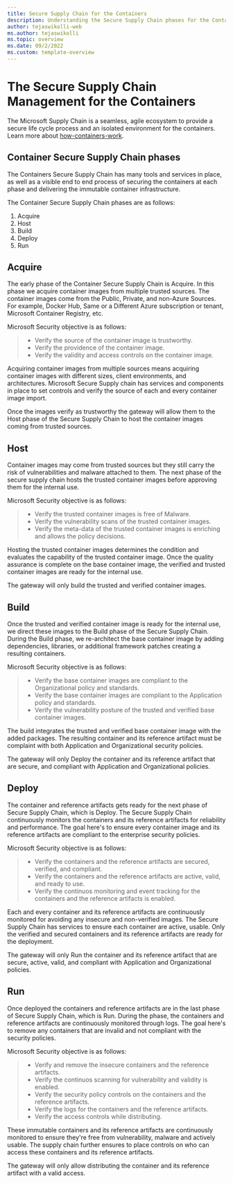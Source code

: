 ```yaml
---
title: Secure Supply Chain for the Containers
description: Understanding the Secure Supply Chain phases for the Containers.
author: tejaswikolli-web
ms.author: tejaswikolli
ms.topic: overview 
ms.date: 09/2/2022
ms.custom: template-overview 
---
```


# The Secure Supply Chain Management for the Containers

The Microsoft Supply Chain is a seamless, agile ecosystem to provide a secure life cycle process and an isolated environment for the containers. Learn more about [how-containers-work][how-containers-work].

## Container Secure Supply Chain phases

The Containers Secure Supply Chain has many tools and services in place, as well as a visible end to end process of securing the containers at each phase and delivering the immutable container infrastructure.

The Container Secure Supply Chain phases are as follows:

1. Acquire
1. Host
1. Build
1. Deploy
1. Run

## Acquire

The early phase of the Container Secure Supply Chain is Acquire. In this phase we acquire container images from multiple trusted sources. The container images come from the Public, Private, and non-Azure Sources. For example, Docker Hub, Same or a Different Azure subscription or tenant, Microsoft Container Registry, etc. 

Microsoft Security objective is as follows:

>* Verify the source of the container image is trustworthy.
>* Verify the providence of the container image. 
>* Verify the validity and access controls on the container image.

Acquiring container images from multiple sources means acquiring container images with different sizes, client environments, and architectures. Microsoft Secure Supply chain has services and components in place to set controls and verify the source of each and every container image import.

Once the images verify as trustworthy the gateway will allow them to the Host phase of the Secure Supply Chain to host the container images coming from trusted sources.

## Host

Container images may come from trusted sources but they still carry the risk of vulnerabilities and malware attached to them. The next phase of the secure supply chain hosts the trusted container images before approving them for the internal use. 

Microsoft Security objective is as follows:

>* Verify the trusted container images is free of Malware.
>* Verify the vulnerability scans of the trusted container images.
>* Verify the meta-data of the trusted container images is enriching and allows the policy decisions.

Hosting the trusted container images determines the condition and evaluates the capability of the trusted container image. Once the quality assurance is complete on the base container image, the verified and trusted container images are ready for the internal use.

The gateway will only build the trusted and verified container images.

## Build

Once the trusted and verified container image is ready for the internal use, we direct these images to the Build phase of the Secure Supply Chain. During the Build phase, we re-architect the base container image by adding dependencies, libraries, or additional framework patches creating a resulting containers.

Microsoft Security objective is as follows:

>* Verify the base container images are compliant to the Organizational policy and standards.
>* Verify the base container images are compliant to the Application policy and standards.
>* Verify the vulnerability posture of the trusted and verified base container images.

The build integrates the trusted and verified base container image with the added packages. The resulting container and its reference artifact must be complaint with both Application and Organizational security policies.

The gateway will only Deploy the container and its reference artifact that are secure, and compliant with Application and Organizational policies.

## Deploy

The container and reference artifacts gets ready for the next phase of Secure Supply Chain, which is Deploy. The Secure Supply Chain continuously monitors the containers and its reference artifacts for reliability and performance. The goal here's to ensure every container image and its reference artifacts are compliant to the enterprise security policies.

Microsoft Security objective is as follows:

>* Verify the containers and the reference artifacts are secured, verified, and compliant.
>* Verify the containers and the reference artifacts are active, valid, and ready to use.
>* Verify the continuos monitoring and event tracking for the containers and the reference artifacts is enabled.


Each and every container and its reference artifacts are continuously monitored for avoiding any insecure and non-verified images. The Secure Supply Chain has services to ensure each container are active, usable. Only the verified and secured containers and its reference artifacts are ready for the deployment.

The gateway will only Run the container and its reference artifact that are secure, active, valid, and compliant with Application and Organizational policies.

## Run

Once deployed the containers and reference artifacts are in the last phase of Secure Supply Chain, which is Run. During the phase, the containers and reference artifacts are continuously monitored through logs. The goal here's to remove any containers that are invalid and not compliant with the security policies. 

Microsoft Security objective is as follows:

>* Verify and remove the insecure containers and the reference artifacts.
>* Verify the continuos scanning for vulnerability and validity is enabled.
>* Verify the security policy controls on the containers and the reference artifacts.
>* Verify the logs for the containers and the reference artifacts.
>* Verify the access controls while distributing.

These immutable containers and its reference artifacts are continuously monitored to ensure they're free from vulnerability, malware and actively usable. The supply chain further ensures to place controls on who can access these containers and its reference artifacts.

The gateway will only allow distributing the container and its reference artifact with a valid access.

<!-- LINKS - Internal -->
[how-containers-work]: https://learn.microsoft.com/virtualization/windowscontainers/about/#how-containers-work